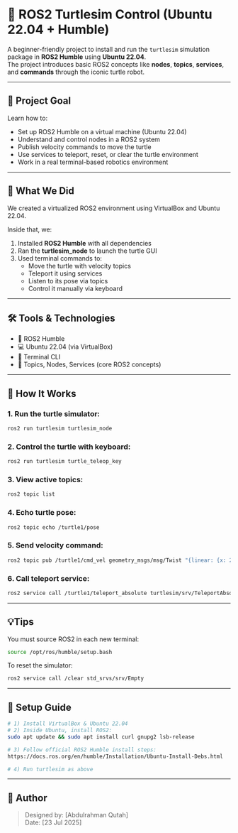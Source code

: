 # 🐢 ROS2 Turtlesim Control (Ubuntu 22.04 + Humble)

A beginner-friendly project to install and run the `turtlesim` simulation package in **ROS2 Humble** using **Ubuntu 22.04**.  
The project introduces basic ROS2 concepts like **nodes**, **topics**, **services**, and **commands** through the iconic turtle robot.

---

## 🎯 Project Goal

Learn how to:
- Set up ROS2 Humble on a virtual machine (Ubuntu 22.04)
- Understand and control nodes in a ROS2 system
- Publish velocity commands to move the turtle
- Use services to teleport, reset, or clear the turtle environment
- Work in a real terminal-based robotics environment

---

## 🧱 What We Did

We created a virtualized ROS2 environment using VirtualBox and Ubuntu 22.04.

Inside that, we:
1. Installed **ROS2 Humble** with all dependencies  
2. Ran the **turtlesim_node** to launch the turtle GUI  
3. Used terminal commands to:
   - Move the turtle with velocity topics
   - Teleport it using services
   - Listen to its pose via topics
   - Control it manually via keyboard

---

## 🛠️ Tools & Technologies  

- 🐢 ROS2 Humble  
- 💻 Ubuntu 22.04 (via VirtualBox)  
- 🔑 Terminal CLI  
- 🧠 Topics, Nodes, Services (core ROS2 concepts)

---

## 🚦 How It Works

### 1. Run the turtle simulator:

```bash
ros2 run turtlesim turtlesim_node
```
### 2. Control the turtle with keyboard:

```bash
ros2 run turtlesim turtle_teleop_key
```
### 3. View active topics:
```bash
ros2 topic list
```
### 4. Echo turtle pose:
```bash
ros2 topic echo /turtle1/pose
```
### 5. Send velocity command:
```bash
ros2 topic pub /turtle1/cmd_vel geometry_msgs/msg/Twist "{linear: {x: 2.0}, angular: {z: 1.5}}"
```
### 6. Call teleport service:
```bash
ros2 service call /turtle1/teleport_absolute turtlesim/srv/TeleportAbsolute "{x: 4.0, y: 2.0, theta: 1.0}"
```
---

## 💡Tips

You must source ROS2 in each new terminal:
```bash
source /opt/ros/humble/setup.bash
```
To reset the simulator:
```bash
ros2 service call /clear std_srvs/srv/Empty
```
---

## 🚀 Setup Guide
```bash
# 1) Install VirtualBox & Ubuntu 22.04
# 2) Inside Ubuntu, install ROS2:
sudo apt update && sudo apt install curl gnupg2 lsb-release

# 3) Follow official ROS2 Humble install steps:
https://docs.ros.org/en/humble/Installation/Ubuntu-Install-Debs.html

# 4) Run turtlesim as above
```
---

## 👤 Author
> Designed by: [Abdulrahman Qutah]  
> Date: [23 Jul 2025]
